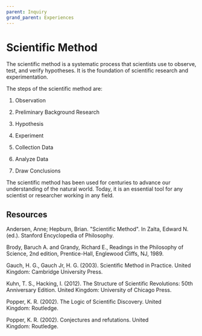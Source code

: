 ```yaml
---
parent: Inquiry
grand_parent: Experiences
---
```


# Scientific Method

The scientific method is a systematic process that scientists use to observe, test, and verify hypotheses. It is the foundation of scientific research and experimentation.

The steps of the scientific method are:

1. Observation

2. Preliminary Background Research

3. Hypothesis

4. Experiment

5. Collection Data

6. Analyze Data

7. Draw Conclusions

The scientific method has been used for centuries to advance our understanding of the natural world. Today, it is an essential tool for any scientist or researcher working in any field.

## Resources

Andersen, Anne; Hepburn, Brian. "Scientific Method". In Zalta, Edward N. (ed.). Stanford Encyclopedia of Philosophy.

Brody, Baruch A. and Grandy, Richard E., Readings in the Philosophy of Science, 2nd edition, Prentice-Hall, Englewood Cliffs, NJ, 1989.

Gauch, H. G., Gauch Jr, H. G. (2003). Scientific Method in Practice. United Kingdom: Cambridge University Press.

Kuhn, T. S., Hacking, I. (2012). The Structure of Scientific Revolutions: 50th Anniversary Edition. United Kingdom: University of Chicago Press.

Popper, K. R. (2002). The Logic of Scientific Discovery. United Kingdom: Routledge.

Popper, K. R. (2002). Conjectures and refutations. United Kingdom: Routledge.
